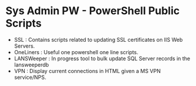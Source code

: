 # Sys Admin PW - PowerShell Public Scripts



- SSL : Contains scripts related to updating SSL certificates on IIS Web Servers.
- OneLiners : Useful one powershell one line scripts.
- LANSWeeper : In progress tool to bulk update SQL Server records in the lansweeperdb
- VPN : Display current connections in HTML given a MS VPN service/NPS.
